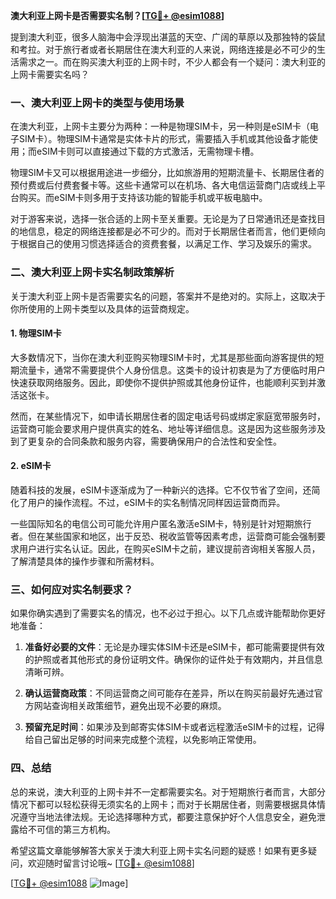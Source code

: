 **澳大利亚上网卡是否需要实名制？[[TG💪+ @esim1088](https://t.me/s/esim1088)]**

提到澳大利亚，很多人脑海中会浮现出湛蓝的天空、广阔的草原以及那独特的袋鼠和考拉。对于旅行者或者长期居住在澳大利亚的人来说，网络连接是必不可少的生活需求之一。而在购买澳大利亚的上网卡时，不少人都会有一个疑问：澳大利亚的上网卡需要实名吗？

### 一、澳大利亚上网卡的类型与使用场景

在澳大利亚，上网卡主要分为两种：一种是物理SIM卡，另一种则是eSIM卡（电子SIM卡）。物理SIM卡通常是实体卡片的形式，需要插入手机或其他设备才能使用；而eSIM卡则可以直接通过下载的方式激活，无需物理卡槽。

物理SIM卡又可以根据用途进一步细分，比如旅游用的短期流量卡、长期居住者的预付费或后付费套餐卡等。这些卡通常可以在机场、各大电信运营商门店或线上平台购买。而eSIM卡则多用于支持该功能的智能手机或平板电脑中。

对于游客来说，选择一张合适的上网卡至关重要。无论是为了日常通讯还是查找目的地信息，稳定的网络连接都是必不可少的。而对于长期居住者而言，他们更倾向于根据自己的使用习惯选择适合的资费套餐，以满足工作、学习及娱乐的需求。

### 二、澳大利亚上网卡实名制政策解析

关于澳大利亚上网卡是否需要实名的问题，答案并不是绝对的。实际上，这取决于你所使用的上网卡类型以及具体的运营商规定。

#### 1. 物理SIM卡

大多数情况下，当你在澳大利亚购买物理SIM卡时，尤其是那些面向游客提供的短期流量卡，通常不需要提供个人身份信息。这类卡的设计初衷是为了方便临时用户快速获取网络服务。因此，即使你不提供护照或其他身份证件，也能顺利买到并激活这张卡。

然而，在某些情况下，如申请长期居住者的固定电话号码或绑定家庭宽带服务时，运营商可能会要求用户提供真实的姓名、地址等详细信息。这是因为这些服务涉及到了更复杂的合同条款和服务内容，需要确保用户的合法性和安全性。

#### 2. eSIM卡

随着科技的发展，eSIM卡逐渐成为了一种新兴的选择。它不仅节省了空间，还简化了用户的操作流程。不过，eSIM卡的实名制情况同样因运营商而异。

一些国际知名的电信公司可能允许用户匿名激活eSIM卡，特别是针对短期旅行者。但在某些国家和地区，出于反恐、税收监管等因素考虑，运营商可能会强制要求用户进行实名认证。因此，在购买eSIM卡之前，建议提前咨询相关客服人员，了解清楚具体的操作步骤和所需材料。

### 三、如何应对实名制要求？

如果你确实遇到了需要实名的情况，也不必过于担心。以下几点或许能帮助你更好地准备：

1. **准备好必要的文件**：无论是办理实体SIM卡还是eSIM卡，都可能需要提供有效的护照或者其他形式的身份证明文件。确保你的证件处于有效期内，并且信息清晰可辨。
   
2. **确认运营商政策**：不同运营商之间可能存在差异，所以在购买前最好先通过官方网站查询相关政策细节，避免出现不必要的麻烦。

3. **预留充足时间**：如果涉及到邮寄实体SIM卡或者远程激活eSIM卡的过程，记得给自己留出足够的时间来完成整个流程，以免影响正常使用。

### 四、总结

总的来说，澳大利亚的上网卡并不一定都需要实名。对于短期旅行者而言，大部分情况下都可以轻松获得无须实名的上网卡；而对于长期居住者，则需要根据具体情况遵守当地法律法规。无论选择哪种方式，都要注意保护好个人信息安全，避免泄露给不可信的第三方机构。

希望这篇文章能够解答大家关于澳大利亚上网卡实名问题的疑惑！如果有更多疑问，欢迎随时留言讨论哦~ [[TG💪+ @esim1088](https://t.me/s/esim1088)] 

[[TG💪+ @esim1088](https://t.me/s/esim1088) ![Image](https://i.postimg.cc/4NQfJmqS/Snipaste-2025-05-13-00-14-12.png)]